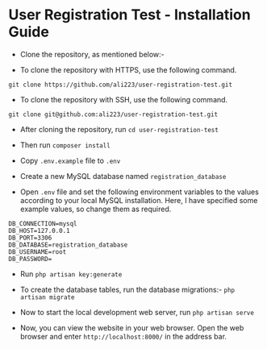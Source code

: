# User Registration Test - Installation Guide

* Clone the repository, as mentioned below:-

* To clone the repository with HTTPS, use the following command.
```
git clone https://github.com/ali223/user-registration-test.git
```

* To clone the repository with SSH, use the following command.
```
git clone git@github.com:ali223/user-registration-test.git
```

* After cloning the repository, run `cd user-registration-test`

* Then run `composer install`

* Copy `.env.example` file to `.env`

* Create a new MySQL database named `registration_database`

* Open `.env` file and set the following environment variables to the values according to your local MySQL installation. Here, I have specified some example values, so change them as required.
```
DB_CONNECTION=mysql
DB_HOST=127.0.0.1
DB_PORT=3306
DB_DATABASE=registration_database
DB_USERNAME=root
DB_PASSWORD=
```

* Run `php artisan key:generate` 

* To create the database tables, run the database migrations:-
 ```php artisan migrate```

* Now to start the local development web server, run `php artisan serve`

* Now, you can view the website in your web browser. Open the web browser and enter `http://localhost:8000/` in the address bar.
